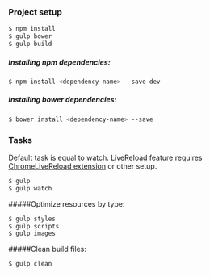 ### Project setup
```sh
$ npm install
$ gulp bower
$ gulp build
```

##### Installing npm dependencies:
```sh
$ npm install <dependency-name> --save-dev
```
##### Installing bower dependencies:
```sh
$ bower install <dependency-name> --save
```

### Tasks
Default task is equal to watch.
LiveReload feature requires <a href="https://chrome.google.com/webstore/detail/livereload/jnihajbhpnppcggbcgedagnkighmdlei" target="_blank">ChromeLiveReload extension</a> or other setup.
```sh
$ gulp
$ gulp watch
```

#####Optimize resources by type:
```sh
$ gulp styles
$ gulp scripts
$ gulp images
```

#####Clean build files:
```sh
$ gulp clean
```

